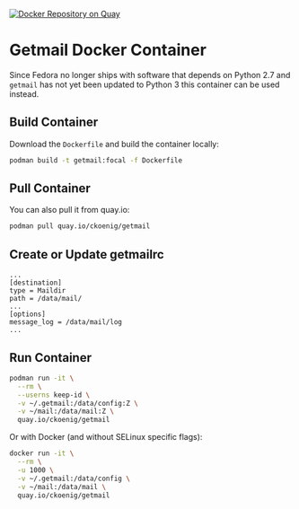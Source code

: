[![Docker Repository on Quay](https://quay.io/repository/ckoenig/getmail/status "Docker Repository on Quay")](https://quay.io/repository/ckoenig/getmail)

# Getmail Docker Container

Since Fedora no longer ships with software that depends on Python 2.7 and `getmail` has not yet been updated to Python 3 this container can be used instead.

## Build Container

Download the `Dockerfile` and build the container locally:

```bash
podman build -t getmail:focal -f Dockerfile
```

## Pull Container

You can also pull it from quay.io:

```bash
podman pull quay.io/ckoenig/getmail
```

## Create or Update getmailrc

```
...
[destination]
type = Maildir
path = /data/mail/
...
[options]
message_log = /data/mail/log
...
```

## Run Container

```bash
podman run -it \
  --rm \
  --userns keep-id \
  -v ~/.getmail:/data/config:Z \
  -v ~/mail:/data/mail:Z \
  quay.io/ckoenig/getmail
```

Or with Docker (and without SELinux specific flags):

```bash
docker run -it \
  --rm \
  -u 1000 \
  -v ~/.getmail:/data/config \
  -v ~/mail:/data/mail \
  quay.io/ckoenig/getmail
```